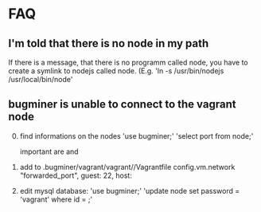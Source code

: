 # FAQ

## I'm told that there is no node in my path
If there is a message, that there is no programm called node, you have to create
a symlink to nodejs called node. (E.g. 'ln -s /usr/bin/nodejs
/usr/local/bin/node'

## bugminer is unable to connect to the vagrant node
 0. find informations on the nodes
	'use bugminer;'
	'select port from node;'

	important are <id> and <port>

1. add to .bugminer/vagrant/vagrant/<id>/Vagrantfile
	config.vm.network "forwarded_port", guest: 22, host: <port>

2. edit mysql database:
	'use bugminer;'
	'update node set password = 'vagrant' where id = <id>;'

